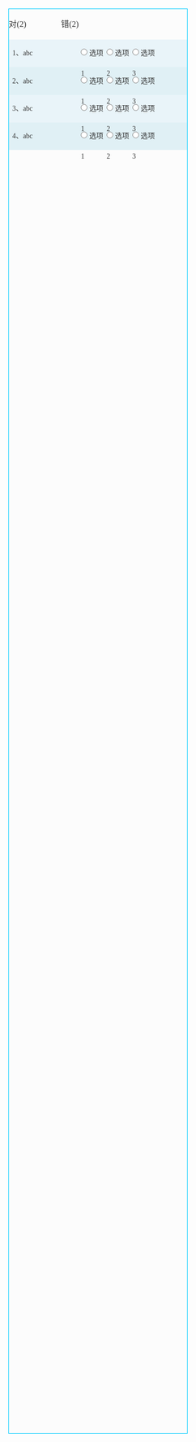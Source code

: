 
<!DOCTYPE html>
<html lang="en">
<head>
    <meta charset="UTF-8">
    <title>Title</title>
    <style type="text/css">
    *{
    margin:0 auto;
    padding:0;
    }
   body {
  font: 0.875em/1.4 Microsoft Yahei, 微软雅黑;
  *font-size: small;
  word-wrap: break-word;
  margin: 0 auto;
  -webkit-text-size-adjust: none;
  color: #333333;
  height: 100%;
}
      #c{
        width:70%;
        height:70%;
        margin:10%  auto 0;
        background:#fcfcfc;
        border:1px solid #0cf;
      }
      #c span{
      display:inline-block;
      width:100px;
      height:60px;
      line-height:60px;
      font-size:16px;
      color:#333;
      }
      dl{
      width:96%;
      height:auto;
      min-height:40px;
      padding:2%;
      }
      dl:nth-child(odd){
      background:#E9F4F9;
      }
      dl:nth-child(even){
      background:#E0F0F5;
      }
      dt{
      width:40%;
      float:left;
      height:40px;
      line-height:40px;
      }
      dd{
      float:left;
      height:40px;
      line-height:40px;
      width:15%;
      }
    </style>
</head>
<body>
<div id="c">
    <div data-reactroot="">
    <span>对(2)</span>
    <span>错(2)</span>
        <dl data-status="1" data-v="3">
            <dt>1、abc</dt>
            <dd>
                <input type="radio" name="a" value="1">
                选项1
                </dd>
            <dd>
                <input type="radio" name="a" value="2">
                选项2
                </dd>
            <dd>
                <input type="radio" name="a" value="3">
                    选项3
                </dd></dl>
        <dl data-status="1" data-v="3">
            <dt>2、abc</dt>
            <dd>
                <input type="radio" name="b" value="1">
                    选项1
                </dd>
            <dd>
                <input type="radio" name="b" value="2">
                    选项2
                </dd>
            <dd>
                <input type="radio" name="b" value="3">
                    选项3
                </dd></dl>
        <dl data-status="2" data-v="3">
            <dt>3、abc</dt>
            <dd>
                <input type="radio" name="c" value="1">
                    选项1
                </dd>
            <dd>
                <input type="radio" name="c" value="2">
                    选项2
                </dd>
            <dd>
                <input type="radio" name="c" value="3">
                    选项3
                </dd></dl>
        <dl data-status="2" data-v="3">
            <dt>4、abc</dt>
            <dd>
                <input type="radio" name="d" value="1">
                    选项1
                </dd>
            <dd>
                <input type="radio" name="d" value="2">
                    选项2
                </dd>
            <dd>
                <input type="radio" name="d" value="3">
                    选项3
                </dd></dl>
    </div>
</div>
</body>
</html>
